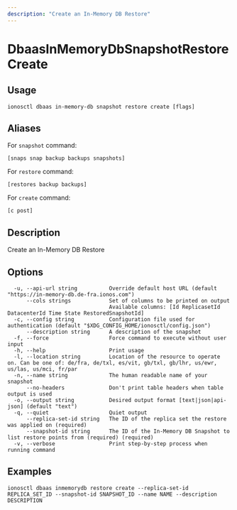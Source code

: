 ```yaml
---
description: "Create an In-Memory DB Restore"
---
```


# DbaasInMemoryDbSnapshotRestoreCreate

## Usage

```text
ionosctl dbaas in-memory-db snapshot restore create [flags]
```

## Aliases

For `snapshot` command:

```text
[snaps snap backup backups snapshots]
```

For `restore` command:

```text
[restores backup backups]
```

For `create` command:

```text
[c post]
```

## Description

Create an In-Memory DB Restore

## Options

```text
  -u, --api-url string          Override default host URL (default "https://in-memory-db.de-fra.ionos.com")
      --cols strings            Set of columns to be printed on output 
                                Available columns: [Id ReplicasetId DatacenterId Time State RestoredSnapshotId]
  -c, --config string           Configuration file used for authentication (default "$XDG_CONFIG_HOME/ionosctl/config.json")
      --description string      A description of the snapshot
  -f, --force                   Force command to execute without user input
  -h, --help                    Print usage
  -l, --location string         Location of the resource to operate on. Can be one of: de/fra, de/txl, es/vit, gb/txl, gb/lhr, us/ewr, us/las, us/mci, fr/par
  -n, --name string             The human readable name of your snapshot
      --no-headers              Don't print table headers when table output is used
  -o, --output string           Desired output format [text|json|api-json] (default "text")
  -q, --quiet                   Quiet output
      --replica-set-id string   The ID of the replica set the restore was applied on (required)
      --snapshot-id string      The ID of the In-Memory DB Snapshot to list restore points from (required) (required)
  -v, --verbose                 Print step-by-step process when running command
```

## Examples

```text
ionosctl dbaas inmemorydb restore create --replica-set-id REPLICA_SET_ID --snapshot-id SNAPSHOT_ID --name NAME --description DESCRIPTION 
```

